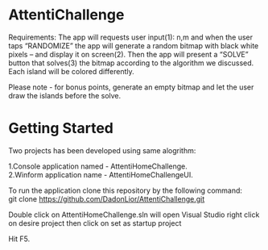 # AttentiChallenge



Requirements:
The app will requests user input(1): n,m and when the user taps “RANDOMIZE” the app will generate a random bitmap with black white pixels – and display it on screen(2). Then the app will present a “SOLVE” button that solves(3) the bitmap according to the algorithm we discussed. Each island will be colored differently.

Please note - for bonus points,  generate an empty bitmap and let the user draw the islands before the solve.


# Getting Started 
Two projects has been developed using same alogrithm:

1.Console application named - AttentiHomeChallenge.\
2.Winform application name - AttentiHomeChallengeUI. 


To run the application clone this repository by the following command:\
git clone https://github.com/DadonLior/AttentiChallenge.git

Double click on AttentiHomeChallenge.sln will open Visual Studio
right click on desire project then click on set as startup project

Hit F5.


